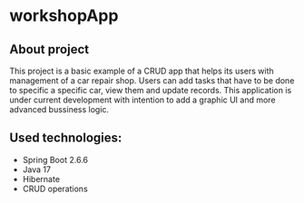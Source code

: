 # **workshopApp**

## About project
This project is a basic example of a CRUD app that helps its users with management of a car repair shop.
Users can add tasks that have to be done to specific a specific car, view them and update records.
This application is under current development with intention to add a graphic UI and more advanced bussiness logic.

## Used technologies:
* Spring Boot 2.6.6
* Java 17
* Hibernate
* CRUD operations 
 




